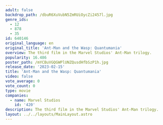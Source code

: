 ```yaml
---
adult: false
backdrop_path: /dbuR6XuVubN5ZmRUiOycZi2457l.jpg
genre_ids:
  - 12
  - 878
  - 35
id: 640146
original_language: en
original_title: 'Ant-Man and the Wasp: Quantumania'
overview: The third film in the Marvel Studios' Ant-Man trilogy.
popularity: 16.486
poster_path: /mYCBuVGQGWPlUNZQusdHfbSzP1h.jpg
release_date: '2023-02-15'
title: 'Ant-Man and the Wasp: Quantumania'
video: false
vote_average: 0
vote_count: 0
type: movie
companies:
  - name: Marvel Studios
    id: '420'
description: The third film in the Marvel Studios' Ant-Man trilogy.
layout: ../../layouts/MainLayout.astro
---
```


